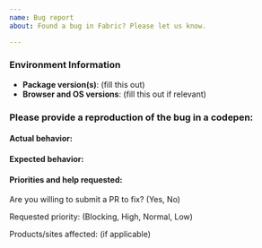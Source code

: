 ```yaml
---
name: Bug report
about: Found a bug in Fabric? Please let us know.

---
```

<!-- 🚨 STOP 🚨 𝗦𝗧𝗢𝗣 🚨 𝑺𝑻𝑶𝑷 🚨

We’re here to help, but we need a few things from you! 

Please help us reduce duplicates by doing the following steps before logging an issue:
  * Search: https://github.com/OfficeDev/office-ui-fabric-react/search?type=Issues
  * Search by area or component: https://github.com/OfficeDev/office-ui-fabric-react/issues/labels
  
Please provide a reproduction of the bug in a codepen, if possible. Here’s how:
  * Goto https://aka.ms/fabricpen for a starting codepen 
  * See http://codepen.io/dzearing/pens/public/?grid_type=list 
  * Alternatively, you can also use https://aka.ms/fabricdemo to get permanent repro links if the repro occurs with an example. 
    (A permanent link is preferable to "use the website" as the website can change)
 
Note that if you do not provide enough information to reproduce the issue, we may not be able to take action on your report.
-->

### Environment Information 
 
 <!-- 
  ** If using the website, note that the website is often behind. You can find the current version the website uses at the home page (i.e. at the landing page of uifabric.io).
 -->
- __Package version(s)__: (fill this out) 
- __Browser and OS versions__: (fill this out if relevant)

### Please provide a reproduction of the bug in a codepen:
 
<!-- Goto https://aka.ms/fabricpen for a starting codepen -->
<!-- See http://codepen.io/dzearing/pens/public/?grid_type=list for a variety of examples -->
<!-- Alternatively, you can also use https://aka.ms/fabricdemo to get permanent repro links. -->
 
#### Actual behavior:
 
<!-- fill this out -->
 
#### Expected behavior:
 
<!-- fill this out -->

#### Priorities and help requested:
 
Are you willing to submit a PR to fix? (Yes, No)
 
Requested priority: (Blocking, High, Normal, Low) 
 
Products/sites affected: (if applicable)
 
